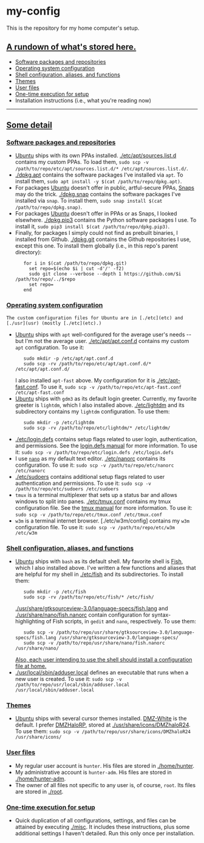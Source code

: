 # my-config
This is the repository for my home computer's setup.
## [A rundown of what's stored here.](#rundown)
- [Software packages and repositories](#software)
- [Operating system configuration](#config)
- [Shell configuration, aliases, and functions](#shell)
- [Themes](#shell)
- [User files](#user)
- [One-time execution for setup](#once)
- Installation instructions (i.e., what you're reading now)
-----------------------
## [Some detail](#detail)
### [Software packages and repositories](#software)
- [Ubuntu](https://ubuntu.com) ships with its own PPAs installed.
    [./etc/apt/sources.list.d](etc/apt/sources.list.d) contains my custom PPAs.
    To load them, `sudo scp -v /path/to/repo/etc/apt/sources.list.d/* /etc/apt/sources.list.d/`.
- [./dpkg.apt](dpkg.apt) contains the software packages I've installed via `apt`.
    To install them, `sudo apt install -y $(cat /path/to/repo/dpkg.apt)`.
- For packages [Ubuntu](https://ubuntu.com) doesn't offer in public, artful-secure PPAs, [Snaps](https://snapcraft.io) may do the trick.
    [./dpkg.snap](dpkg.snap) contains the software packages I've installed via `snap`.
    To install them, `sudo snap install $(cat /path/to/repo/dpkg.snap)`.
- For packages [Ubuntu](https://ubuntu.com) doesn't offer in PPAs or as Snaps, I looked elsewhere.
    [./dpkg.pip3](dpkg.pip3) contains the Python software packages I use.
    To install it, `sudo pip3 install $(cat /path/to/repo/dpkg.pip3)`.
- Finally, for packages I simply could not find as prebuilt binaries, I installed from Github.
    [./dpkg.git](dpkg.git) contains the Github repositories I use, except this one.
    To install them globally (i.e., in this repo's parent directory):
    ```
       for i in $(cat /path/to/repo/dpkg.git)
         set repo=$(echo $i | cut -d'/' -f2)
         sudo git clone --verbose --depth 1 https://github.com/$i /path/to/repo/../$repo
         set repo=
       end
    ```
### [Operating system configuration](#config)
    The custom configuration files for Ubuntu are in [./etc](etc) and [./usr](usr) (mostly [./etc](etc).)
- [Ubuntu](https://ubuntu.com) ships with `apt` well-configured for the average user's needs -- but I'm not the average user.
    [./etc/apt/apt.conf.d](etc/apt/apt.conf.d) contains my custom `apt` configuration. To use it:
    ```
       sudo mkdir -p /etc/apt/apt.conf.d
       sudo scp -rv /path/to/repo/etc/apt/apt.conf.d/* /etc/apt/apt.conf.d/
    ```
    I also installed `apt-fast` above. My configuration for it is [./etc/apt-fast.conf](etc/apt-fast.conf).
    To use it, `sudo scp -v /path/to/repo/etc/apt-fast.conf /etc/apt-fast.conf`
- [Ubuntu](https://ubuntu.com) ships with `gdm3` as its default login greeter.
    Currently, my favorite greeter is `lightdm`, which I also installed above.
    [./etc/lightdm](etc/lightdm) and its subdirectory contains my `lightdm` configuration.
    To use them:
    ```
       sudo mkdir -p /etc/lightdm
       sudo scp -rv /path/to/repo/etc/lightdm/* /etc/lightdm/
    ```
- [./etc/login.defs](etc/login.defs) contains setup flags related to user login, authentication, and permissions.
    See the [login.defs manual](http://man7.org/linux/man-pages/man5/login.defs.5.html) for more information.
    To use it:  `sudo scp -v /path/to/repo/etc/login.defs /etc/login.defs`
- I use [`nano`](https://nano-editor.org) as my default text editor.
    [./etc/nanorc](etc/nanorc) contains its configuration.
    To use it:  `sudo scp -v /path/to/repo/etc/nanorc /etc/nanorc`
- [./etc/sudoers](etc/sudoers) contains additional setup flags related to user authentication and permissions.
    To use it:  `sudo scp -v /path/to/repo/etc/sudoers /etc/sudoers`
- `tmux` is a terminal multiplexer that sets up a status bar and allows windows to split into panes.
    [./etc/tmux.conf](etc/tmux.conf) contains my tmux configuration file.
    See the [tmux manual](https://man.openbsd.org/OpenBSD-current/man1/tmux.1) for more information.
    To use it:  `sudo scp -v /path/to/repo/etc/tmux.conf /etc/tmux.conf`
- `w3m` is a terminal internet browser.
    [./etc/w3m/config] contains my `w3m` configuration file.
    To use it:  `sudo scp -v /path/to/repo/etc/w3m /etc/w3m`
### [Shell configuration, aliases, and functions](#shell)
- [Ubuntu](https://ubuntu.com) ships with `bash` as its default shell.
    My favorite shell is [Fish](https://fishshell.com), which I also installed above.
    I've written a few functions and aliases that are helpful for my shell in [./etc/fish](etc/fish) and its subdirectories.
    To install them:
    ```
       sudo mkdir -p /etc/fish
       sudo scp -rv /path/to/repo/etc/fish/* /etc/fish/
    ```
    [./usr/share/gtksourceview-3.0/language-specs/fish.lang](usr/share/gtksourceview-3.0/language-specs/fish.lang) and [./usr/share/nano/fish.nanorc](usr/share/nano/fish.nanorc) contain configuration for syntax-highlighting of Fish scripts, in `gedit` and `nano`, respectively.
    To use them:
    ```
       sudo scp -v /path/to/repo/usr/share/gtksourceview-3.0/language-specs/fish.lang /usr/share/gtksourceview-3.0/language-specs/
       sudo scp -v /path/to/repo/usr/share/nano/fish.nanorc /usr/share/nano/
    ```
    [Also, each user intending to use the shell should install a configuration file at home.](#user)
- [./usr/local/sbin/adduser.local](usr/local/sbin/adduser.local) defines an executable that runs when a new user is created.
    To use it:  `sudo scp -v /path/to/repo/usr/local/sbin/adduser.local /usr/local/sbin/adduser.local`
### [Themes](#themes)
- [Ubuntu](https://ubuntu.com) ships with several cursor themes installed.
    [DMZ-White](https://gnome-look.org/content/show.php/?content=159847) is the default.
    I prefer [DMZHaloRP](https://gnome-look.org/p/999745), stored at [./usr/share/icons/DMZhaloR24](usr/share/icons/DMZhaloR24).
    To use them:  `sudo scp -v /path/to/repo/usr/share/icons/DMZhaloR24 /usr/share/icons/`
### [User files](#user)
- My regular user account is `hunter`. His files are stored in [./home/hunter](home/hunter).
- My administrative account is `hunter-adm`. His files are stored in [./home/hunter-adm](home/hunter-adm).
- The owner of all files not specific to any user is, of course, `root`. Its files are stored in [./root](root).
### [One-time execution for setup](#once)
- Quick duplication of all configurations, settings, and files can be attained by executing [./misc](misc).
    It includes these instructions, plus some additional settings I haven't detailed.
    Run this only once per installation.
